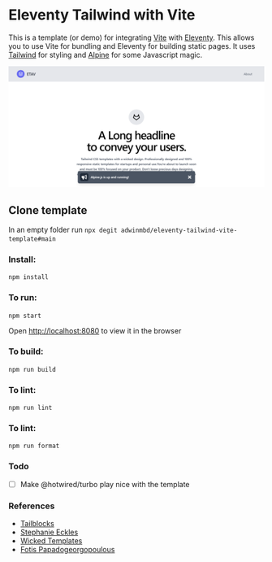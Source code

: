 # Eleventy Tailwind with Vite

This is a template (or demo) for integrating [Vite](https://vitejs.dev) with [Eleventy](https://www.11ty.dev/). This allows you to use Vite for bundling and Eleventy for building static pages. It uses [Tailwind](https://tailwindcss.com) for styling and [Alpine](https://github.com/alpinejs/alpine) for some Javascript magic.

![screenshot](etav.png)

## Clone template

In an empty folder run `npx degit adwinmbd/eleventy-tailwind-vite-template#main`

### Install:

```
npm install
```

### To run:

```
npm start
```

Open [http://localhost:8080](http://localhost:8080) to view it in the browser

### To build:

```
npm run build
```

### To lint:

```
npm run lint
```

### To lint:

```
npm run format
```

### Todo

- [ ] Make @hotwired/turbo play nice with the template

### References

- [Tailblocks](https://tailblocks.cc)
- [Stephanie Eckles](https://github.com/5t3ph/smol-11ty-starter)
- [Wicked Templates](https://blocks.wickedtemplates.com)
- [Fotis Papadogeorgopoulous](https://github.com/fpapado/eleventy-with-vite)
